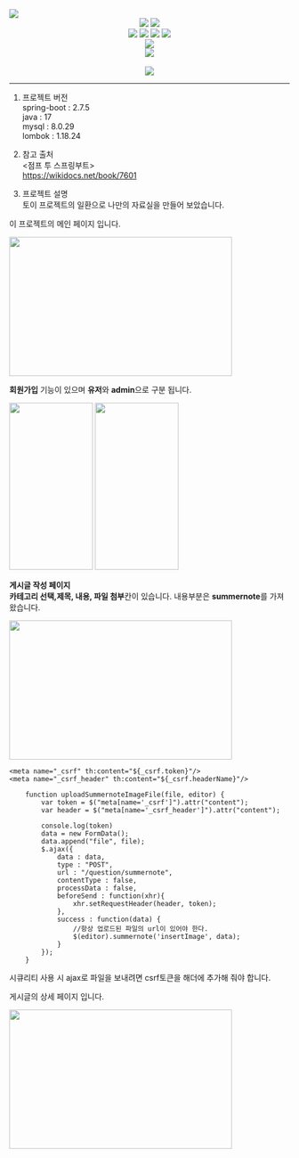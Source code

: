 <img src="https://capsule-render.vercel.app/api?type=waving&color=auto&height=200&section=header&text=FreeBoard&fontSize=90" />


<div align="center">
  <img src="https://img.shields.io/badge/Spring-Green?style=flat&logo=Spring&logoColor=white"/>
  <img src="https://img.shields.io/badge/Java-orange?style=flat&logo=Java&logoColor=white"/>
</div>

<div align="center">
  <img src="https://img.shields.io/badge/HTML5-orange?style=flat&logo=HTML5&logoColor=white"/>
  <img src="https://img.shields.io/badge/CSS3-blue?style=flat&logo=CSS&logoColor=white"/>
  <img src="https://img.shields.io/badge/JavaScript-yellow?style=flat&logo=JavaScript&logoColor=white"/>
  <img src="https://img.shields.io/badge/jQuery-blue?style=flat&logo=jQuery&logoColor=white"/>
</div>

<div align="center">
  <img src="https://img.shields.io/badge/MySQL-skyblue?style=flat&logo=MySQL&logoColor=white"/>
</div>

<div align="center">
  <img src="https://github-readme-stats.vercel.app/api/top-langs/?username=consr2&layout=compact"><br><br>
  <img src="https://github-readme-stats.vercel.app/api?username=consr2&show_icons=true">
</div>

--------------------------------------------------------------------------------------------
1. 프로젝트 버전  
spring-boot : 2.7.5  
java        : 17   
mysql       : 8.0.29  
lombok      : 1.18.24  


2. 참고 출처  
<점프 투 스프링부트>  
https://wikidocs.net/book/7601  


3. 프로젝트 설명  
토이 프로젝트의 일환으로 나만의 자료실을 만들어 보았습니다.  

이 프로젝트의 메인 페이지 입니다.
<div>
  <img src="https://user-images.githubusercontent.com/110438208/206104542-8e63bae4-2048-4060-80ef-5cfa8e7e119b.png" width="400" height="250">
</div>

  
  
  
**회원가입** 기능이 있으며 **유저**와 **admin**으로 구분 됩니다.  
<div>
  <img src="https://user-images.githubusercontent.com/110438208/206104377-186df842-e2f7-47ab-898d-22d45654399c.png" width="150" height="300">
  <img src="https://user-images.githubusercontent.com/110438208/206104423-0bf21c09-817c-42de-bf83-f8b665449e40.png"width="150" height="300">
</div>
  
  
**게시글 작성 페이지**  
**카테고리 선택,제목, 내용, 파일 첨부**칸이 있습니다. 내용부분은 **summernote**를 가져왔습니다.
<div>
  <img src="https://user-images.githubusercontent.com/110438208/206107985-c1169a6a-3920-4779-acfd-2272d1ddf091.png" width="400" height="250">
</div>
  
  
```
<meta name="_csrf" th:content="${_csrf.token}"/>  
<meta name="_csrf_header" th:content="${_csrf.headerName}"/>  
    
    function uploadSummernoteImageFile(file, editor) {
		var token = $("meta[name='_csrf']").attr("content");
		var header = $("meta[name='_csrf_header']").attr("content");
		
		console.log(token)
		data = new FormData();
		data.append("file", file);
		$.ajax({
			data : data,
			type : "POST",
			url : "/question/summernote",
			contentType : false,
			processData : false,
			beforeSend : function(xhr){
				xhr.setRequestHeader(header, token);
			},
			success : function(data) {
            	//항상 업로드된 파일의 url이 있어야 한다.
				$(editor).summernote('insertImage', data);
			}
		});
	}
```
  
  
  시큐리티 사용 시 ajax로 파일을 보내려면 csrf토큰을 해더에 추가해 줘야 합니다. 
  
  
  
  게시글의 상세 페이지 입니다.
  
  <div>
	<img src="https://user-images.githubusercontent.com/110438208/206110439-99d6a4e7-e5a0-495b-a0d8-d57156e12040.png" width="400" height="250">
</div>
